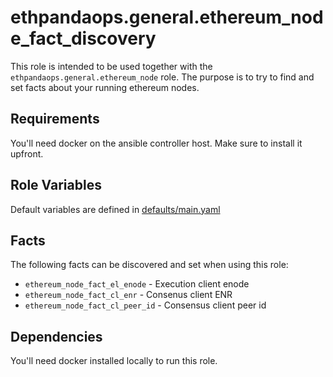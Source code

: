 # ethpandaops.general.ethereum_node_fact_discovery

This role is intended to be used together with the `ethpandaops.general.ethereum_node` role.
The purpose is to try to find and set facts about your running ethereum nodes.

## Requirements

You'll need docker on the ansible controller host. Make sure to install it upfront.

## Role Variables

Default variables are defined in [defaults/main.yaml](defaults/main.yaml)

## Facts

The following facts can be discovered and set when using this role:

- `ethereum_node_fact_el_enode` - Execution client enode
- `ethereum_node_fact_cl_enr` - Consenus client ENR
- `ethereum_node_fact_cl_peer_id` - Consensus client peer id

## Dependencies

You'll need docker installed locally to run this role.
